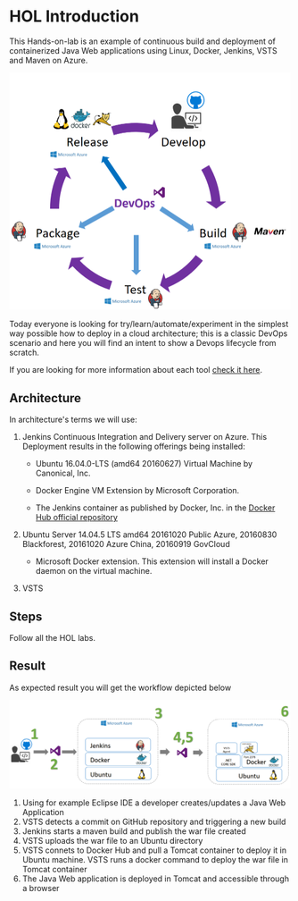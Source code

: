 # HOL Introduction

This Hands-on-lab is an example of continuous build and deployment of containerized Java Web applications using Linux, Docker, 
Jenkins, VSTS and Maven on Azure.

 ![](./images/0.0.i001.PNG)

Today everyone is looking for try/learn/automate/experiment in the simplest way possible how to deploy in a cloud architecture; this is a classic DevOps scenario and here you will find an intent to show a Devops lifecycle from scratch.

If you are looking for more information about each tool [check it here](https://xebialabs.com/the-ultimate-devops-tool-chest/).

## Architecture

In architecture's terms we will use:

1. Jenkins Continuous Integration and Delivery server on Azure. This Deployment results in the following offerings being installed:

   * Ubuntu 16.04.0-LTS (amd64 20160627) Virtual Machine by Canonical, Inc.

   * Docker Engine VM Extension by Microsoft Corporation.

   * The Jenkins container as published by Docker, Inc. in the [Docker Hub official repository](https://hub.docker.com/)
2. Ubuntu Server 14.04.5 LTS amd64 20161020 Public Azure, 20160830 Blackforest, 20161020 Azure China, 20160919 GovCloud

   * Microsoft Docker extension. This extension will install a Docker daemon on the virtual machine.

3. VSTS 

## Steps

Follow all the HOL labs.

## Result

As expected result you will get the workflow depicted below

![](./images/0.0.i002.PNG)

1. Using for example Eclipse IDE a developer creates/updates a Java Web Application
2. VSTS detects a commit on GitHub repository and triggering a new build
3. Jenkins starts a maven build and publish the war file created
4. VSTS uploads the war file to an Ubuntu directory
5. VSTS connets to Docker Hub and pull a Tomcat container to deploy it in Ubuntu machine. VSTS runs a docker command to deploy the war file in Tomcat container
6. The Java Web application is deployed in Tomcat and accessible through a browser
